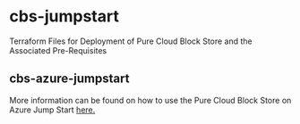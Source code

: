 # cbs-jumpstart

Terraform Files for Deployment of Pure Cloud Block Store and the Associated Pre-Requisites

## cbs-azure-jumpstart

More information can be found on how to use the Pure Cloud Block Store on Azure Jump Start [here.](https://davidstamen.com/2021/07/21/pure-cloud-block-store-on-azure-jump-start/)
